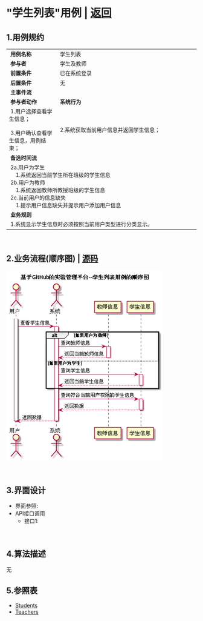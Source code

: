 # "学生列表"用例 | [返回](../README.md#6)

## 1.用例规约

<table>
    <tr>
        <td width="150"> <b>&nbsp;用例名称</b></td>
        <td colspan="2" width="700">&nbsp;学生列表</td>
    </tr>
    <tr>
        <td width="150"> <b>&nbsp;参与者</b></td>
        <td colspan="2" width="700">&nbsp;学生及教师</td>
    </tr>
    <tr>
        <td width="150"> <b>&nbsp;前置条件</b></td>
        <td colspan="2" width="700">&nbsp;已在系统登录</td>
    </tr>
    <tr>
        <td width="150"> <b>&nbsp;后置条件</b></td>
        <td colspan="2" width="700">&nbsp;无</td>
    </tr>
    <tr>
        <td colspan="3" width="200"> <b>&nbsp;主事件流</b></td>
    </tr>
    <tr>
        <td colspan="2" width="180"> <b>&nbsp;参与者动作</b></td>
        <td width="410"> <b>&nbsp;系统行为</b></td>
    </tr>
    <tr>
        <td colspan="2" width="180">
            <span>&nbsp;1.用户选择查看学生信息；</span>
            <br>
            <span>&nbsp;</span>
            <br>
            <span>&nbsp;3.用户确认查看学生信息，用例结束；</span>
        </td>
        <td width="480">
            <span>&nbsp;</span>
            <br>
            <span>&nbsp;2.系统获取当前用户信息并返回学生信息；</span>
            <br>
            <span>&nbsp;</span>
        </td>
    </tr>
    <tr>
        <td colspan="3" width="200"> <b>&nbsp;备选时间流</b></td>
    </tr>
    <tr>
        <td colspan="3" width="200">
            <span>&nbsp;2a.用户为学生</span>
            <br>
            <span>&nbsp;&emsp;1.系统返回当前学生所在班级的学生信息</span>
            <br>
            <span>&nbsp;2b.用户为教师</span>
            <br>
            <span>&nbsp;&emsp;1.系统返回教师所教授班级的学生信息</span>
            <br>
            <span>&nbsp;2c.当前用户的信息缺失</span>
            <br>
            <span>&nbsp;&emsp;1.提示用户信息缺失并提示用户添加用户信息</span>
        </td>
    </tr>
    <tr>
        <td colspan="3" width="200"> <b>&nbsp;业务规则</b></td>
    </tr>
    <tr>
        <td colspan="3" width="200">
            <span>&nbsp;1.系统显示学生信息时必须按照当前用户类型进行分类显示。</span>
        </td>
    </tr>
</table>

<br>

## 2.业务流程(顺序图) | [源码](../puml/AllStudentList.puml)
![img](../picture/AllStudentListSe.png)

<br>

## 3.界面设计
* 界面参照:
* API接口调用
    * 接口1:
    
    
<br>

## 4.算法描述
无

## 5.参照表
* [Students](../Markdown/DataBase.md#students学生表)
* [Teachers](../Markdown/DataBase.md#teachers教师表)
